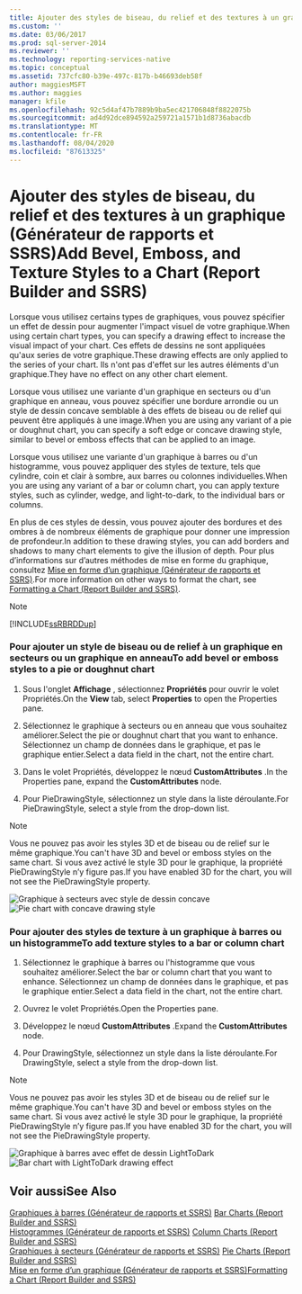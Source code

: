 ```yaml
---
title: Ajouter des styles de biseau, du relief et des textures à un graphique (Générateur de rapports et SSRS) | Microsoft Docs
ms.custom: ''
ms.date: 03/06/2017
ms.prod: sql-server-2014
ms.reviewer: ''
ms.technology: reporting-services-native
ms.topic: conceptual
ms.assetid: 737cfc80-b39e-497c-817b-b46693deb58f
author: maggiesMSFT
ms.author: maggies
manager: kfile
ms.openlocfilehash: 92c5d4af47b7889b9ba5ec421706848f8822075b
ms.sourcegitcommit: ad4d92dce894592a259721a1571b1d8736abacdb
ms.translationtype: MT
ms.contentlocale: fr-FR
ms.lasthandoff: 08/04/2020
ms.locfileid: "87613325"
---
```

# <a name="add-bevel-emboss-and-texture-styles-to-a-chart-report-builder-and-ssrs"></a><span data-ttu-id="e6038-102">Ajouter des styles de biseau, du relief et des textures à un graphique (Générateur de rapports et SSRS)</span><span class="sxs-lookup"><span data-stu-id="e6038-102">Add Bevel, Emboss, and Texture Styles to a Chart (Report Builder and SSRS)</span></span>
  <span data-ttu-id="e6038-103">Lorsque vous utilisez certains types de graphiques, vous pouvez spécifier un effet de dessin pour augmenter l'impact visuel de votre graphique.</span><span class="sxs-lookup"><span data-stu-id="e6038-103">When using certain chart types, you can specify a drawing effect to increase the visual impact of your chart.</span></span> <span data-ttu-id="e6038-104">Ces effets de dessins ne sont appliquées qu'aux series de votre graphique.</span><span class="sxs-lookup"><span data-stu-id="e6038-104">These drawing effects are only applied to the series of your chart.</span></span> <span data-ttu-id="e6038-105">Ils n'ont pas d'effet sur les autres éléments d'un graphique.</span><span class="sxs-lookup"><span data-stu-id="e6038-105">They have no effect on any other chart element.</span></span>  
  
 <span data-ttu-id="e6038-106">Lorsque vous utilisez une variante d'un graphique en secteurs ou d'un graphique en anneau, vous pouvez spécifier une bordure arrondie ou un style de dessin concave semblable à des effets de biseau ou de relief qui peuvent être appliqués à une image.</span><span class="sxs-lookup"><span data-stu-id="e6038-106">When you are using any variant of a pie or doughnut chart, you can specify a soft edge or concave drawing style, similar to bevel or emboss effects that can be applied to an image.</span></span>  
  
 <span data-ttu-id="e6038-107">Lorsque vous utilisez une variante d'un graphique à barres ou d'un histogramme, vous pouvez appliquer des styles de texture, tels que cylindre, coin et clair à sombre, aux barres ou colonnes individuelles.</span><span class="sxs-lookup"><span data-stu-id="e6038-107">When you are using any variant of a bar or column chart, you can apply texture styles, such as cylinder, wedge, and light-to-dark, to the individual bars or columns.</span></span>  
  
 <span data-ttu-id="e6038-108">En plus de ces styles de dessin, vous pouvez ajouter des bordures et des ombres à de nombreux éléments de graphique pour donner une impression de profondeur.</span><span class="sxs-lookup"><span data-stu-id="e6038-108">In addition to these drawing styles, you can add borders and shadows to many chart elements to give the illusion of depth.</span></span> <span data-ttu-id="e6038-109">Pour plus d’informations sur d’autres méthodes de mise en forme du graphique, consultez [Mise en forme d’un graphique &#40;Générateur de rapports et SSRS&#41;](formatting-a-chart-report-builder-and-ssrs.md).</span><span class="sxs-lookup"><span data-stu-id="e6038-109">For more information on other ways to format the chart, see [Formatting a Chart &#40;Report Builder and SSRS&#41;](formatting-a-chart-report-builder-and-ssrs.md).</span></span>  
  
> [!NOTE]  
>  [!INCLUDE[ssRBRDDup](../../includes/ssrbrddup-md.md)]  
  
### <a name="to-add-bevel-or-emboss-styles-to-a-pie-or-doughnut-chart"></a><span data-ttu-id="e6038-110">Pour ajouter un style de biseau ou de relief à un graphique en secteurs ou un graphique en anneau</span><span class="sxs-lookup"><span data-stu-id="e6038-110">To add bevel or emboss styles to a pie or doughnut chart</span></span>  
  
1.  <span data-ttu-id="e6038-111">Sous l'onglet **Affichage** , sélectionnez **Propriétés** pour ouvrir le volet Propriétés.</span><span class="sxs-lookup"><span data-stu-id="e6038-111">On the **View** tab, select **Properties** to open the Properties pane.</span></span>  
  
2.  <span data-ttu-id="e6038-112">Sélectionnez le graphique à secteurs ou en anneau que vous souhaitez améliorer.</span><span class="sxs-lookup"><span data-stu-id="e6038-112">Select the pie or doughnut chart that you want to enhance.</span></span> <span data-ttu-id="e6038-113">Sélectionnez un champ de données dans le graphique, et pas le graphique entier.</span><span class="sxs-lookup"><span data-stu-id="e6038-113">Select a data field in the chart, not the entire chart.</span></span>  
  
3.  <span data-ttu-id="e6038-114">Dans le volet Propriétés, développez le nœud **CustomAttributes** .</span><span class="sxs-lookup"><span data-stu-id="e6038-114">In the Properties pane, expand the **CustomAttributes** node.</span></span>  
  
4.  <span data-ttu-id="e6038-115">Pour PieDrawingStyle, sélectionnez un style dans la liste déroulante.</span><span class="sxs-lookup"><span data-stu-id="e6038-115">For PieDrawingStyle, select a style from the drop-down list.</span></span>  
  
> [!NOTE]  
>  <span data-ttu-id="e6038-116">Vous ne pouvez pas avoir les styles 3D et de biseau ou de relief sur le même graphique.</span><span class="sxs-lookup"><span data-stu-id="e6038-116">You can't have 3D and bevel or emboss styles on the same chart.</span></span> <span data-ttu-id="e6038-117">Si vous avez activé le style 3D pour le graphique, la propriété PieDrawingStyle n’y figure pas.</span><span class="sxs-lookup"><span data-stu-id="e6038-117">If you have enabled 3D for the chart, you will not see the PieDrawingStyle property.</span></span>  
  
 <span data-ttu-id="e6038-118">![Graphique à secteurs avec style de dessin concave](../media/rs-piedrawingeffects-concave.gif "Graphique à secteurs avec style de dessin concave")</span><span class="sxs-lookup"><span data-stu-id="e6038-118">![Pie chart with concave drawing style](../media/rs-piedrawingeffects-concave.gif "Pie chart with concave drawing style")</span></span>  
  
### <a name="to-add-texture-styles-to-a-bar-or-column-chart"></a><span data-ttu-id="e6038-119">Pour ajouter des styles de texture à un graphique à barres ou un histogramme</span><span class="sxs-lookup"><span data-stu-id="e6038-119">To add texture styles to a bar or column chart</span></span>  
  
1.  <span data-ttu-id="e6038-120">Sélectionnez le graphique à barres ou l'histogramme que vous souhaitez améliorer.</span><span class="sxs-lookup"><span data-stu-id="e6038-120">Select the bar or column chart that you want to enhance.</span></span> <span data-ttu-id="e6038-121">Sélectionnez un champ de données dans le graphique, et pas le graphique entier.</span><span class="sxs-lookup"><span data-stu-id="e6038-121">Select a data field in the chart, not the entire chart.</span></span>  
  
2.  <span data-ttu-id="e6038-122">Ouvrez le volet Propriétés.</span><span class="sxs-lookup"><span data-stu-id="e6038-122">Open the Properties pane.</span></span>  
  
3.  <span data-ttu-id="e6038-123">Développez le nœud **CustomAttributes** .</span><span class="sxs-lookup"><span data-stu-id="e6038-123">Expand the **CustomAttributes** node.</span></span>  
  
4.  <span data-ttu-id="e6038-124">Pour DrawingStyle, sélectionnez un style dans la liste déroulante.</span><span class="sxs-lookup"><span data-stu-id="e6038-124">For DrawingStyle, select a style from the drop-down list.</span></span>  
  
> [!NOTE]  
>  <span data-ttu-id="e6038-125">Vous ne pouvez pas avoir les styles 3D et de biseau ou de relief sur le même graphique.</span><span class="sxs-lookup"><span data-stu-id="e6038-125">You can't have 3D and bevel or emboss styles on the same chart.</span></span> <span data-ttu-id="e6038-126">Si vous avez activé le style 3D pour le graphique, la propriété PieDrawingStyle n’y figure pas.</span><span class="sxs-lookup"><span data-stu-id="e6038-126">If you have enabled 3D for the chart, you will not see the PieDrawingStyle property.</span></span>  
  
 <span data-ttu-id="e6038-127">![Graphique à barres avec effet de dessin LightToDark](../media/rs-bardrawingeffects-lighttodark.gif "Graphique à barres avec effet de dessin LightToDark")</span><span class="sxs-lookup"><span data-stu-id="e6038-127">![Bar chart with LightToDark drawing effect](../media/rs-bardrawingeffects-lighttodark.gif "Bar chart with LightToDark drawing effect")</span></span>  
  
## <a name="see-also"></a><span data-ttu-id="e6038-128">Voir aussi</span><span class="sxs-lookup"><span data-stu-id="e6038-128">See Also</span></span>  
 <span data-ttu-id="e6038-129">[Graphiques à barres &#40;Générateur de rapports et SSRS&#41;](charts-report-builder-and-ssrs.md) </span><span class="sxs-lookup"><span data-stu-id="e6038-129">[Bar Charts &#40;Report Builder and SSRS&#41;](charts-report-builder-and-ssrs.md) </span></span>  
 <span data-ttu-id="e6038-130">[Histogrammes &#40;Générateur de rapports et SSRS&#41;](column-charts-report-builder-and-ssrs.md) </span><span class="sxs-lookup"><span data-stu-id="e6038-130">[Column Charts &#40;Report Builder and SSRS&#41;](column-charts-report-builder-and-ssrs.md) </span></span>  
 <span data-ttu-id="e6038-131">[Graphiques à secteurs &#40;Générateur de rapports et SSRS&#41;](pie-charts-report-builder-and-ssrs.md) </span><span class="sxs-lookup"><span data-stu-id="e6038-131">[Pie Charts &#40;Report Builder and SSRS&#41;](pie-charts-report-builder-and-ssrs.md) </span></span>  
 [<span data-ttu-id="e6038-132">Mise en forme d’un graphique (Générateur de rapports et SSRS)</span><span class="sxs-lookup"><span data-stu-id="e6038-132">Formatting a Chart &#40;Report Builder and SSRS&#41;</span></span>](formatting-a-chart-report-builder-and-ssrs.md)  
  
  
